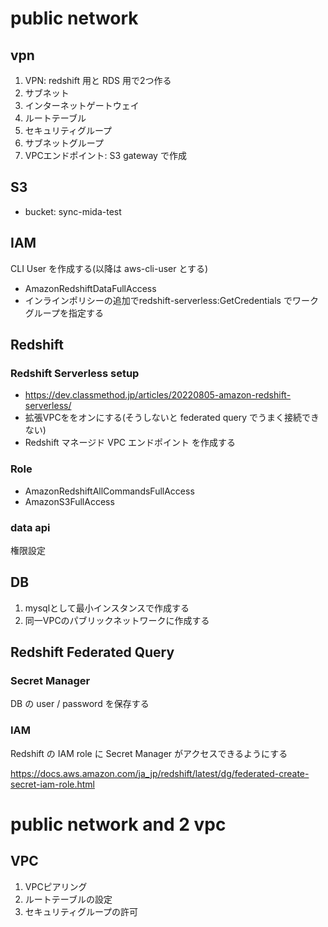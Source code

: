 # public network
## vpn
1. VPN: redshift 用と RDS 用で2つ作る
2. サブネット
3. インターネットゲートウェイ
4. ルートテーブル
5. セキュリティグループ
6. サブネットグループ
7. VPCエンドポイント: S3 gateway で作成

## S3
- bucket: sync-mida-test

## IAM
CLI User を作成する(以降は aws-cli-user とする)

- AmazonRedshiftDataFullAccess
- インラインポリシーの追加でredshift-serverless:GetCredentials でワークグループを指定する

## Redshift
### Redshift Serverless setup
- https://dev.classmethod.jp/articles/20220805-amazon-redshift-serverless/
- 拡張VPCををオンにする(そうしないと federated query でうまく接続できない)
- Redshift マネージド VPC エンドポイント を作成する

### Role
- AmazonRedshiftAllCommandsFullAccess
- AmazonS3FullAccess

### data api
権限設定

## DB
1. mysqlとして最小インスタンスで作成する
2. 同一VPCのパブリックネットワークに作成する

## Redshift Federated Query
### Secret Manager
DB の user / password を保存する

### IAM
Redshift の IAM role に Secret Manager がアクセスできるようにする

https://docs.aws.amazon.com/ja_jp/redshift/latest/dg/federated-create-secret-iam-role.html

# public network and 2 vpc
## VPC
1. VPCピアリング
2. ルートテーブルの設定
3. セキュリティグループの許可
